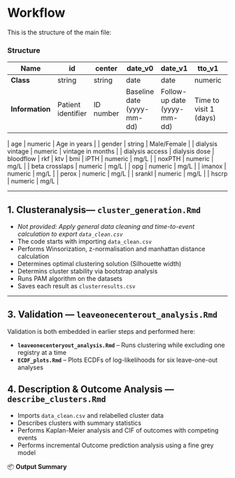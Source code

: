 # Workflow

This is the structure of the main file:

### Structure
| **Name** | **id** | **center** | **date_v0** | **date_v1** | **tto_v1** | **ltfu** | **transplant** | **death_v1** | **date_ltfu** | **date_transplant** | **date_death** | **tto_ltfu** | **tto_transplant** | **tto_death** |
|-----------|---------|-------------|--------------|--------------|-------------|------------|----------------|---------------|----------------|--------------------|----------------|----------------|--------------------|---------------|
| **Class** | string | string | date | date | numeric | logical | logical | logical | date | date | date | numeric | numeric | numeric |
| **Information** | Patient identifier | ID number | Baseline date (yyyy-mm-dd) | Follow-up date (yyyy-mm-dd) | Time to visit 1 (days) | Lost to follow-up (TRUE/FALSE) | Transplant (TRUE/FALSE) | Death at visit 1 (TRUE/FALSE) | Date of LTFU | Date of transplant | Date of death | Time to LTFU (days) | Time to transplant (days) | Time to death (days) |




| age | numeric | Age in years |
| gender | string | Male/Female |
| dialysis vintage  | numeric | vintage in months |
| dialysis access
| dialysis dose 
| bloodflow
| rkf
| ktv
| bmi
| iPTH | numeric | mg/L |
| noxPTH | numeric | mg/L |
| beta crosslaps | numeric | mg/L |
| opg | numeric | mg/L |
| imanox | numeric | mg/L |
| perox | numeric | mg/L |
| srankl | numeric | mg/L |
| hscrp | numeric | mg/L |
                     
---

## 1. Clusteranalysis— `cluster_generation.Rmd`
- *Not provided: Apply general data cleaning and time-to-event calculation to export `data_clean.csv`*
- The code starts with importing `data_clean.csv`
- Performs Winsorization, z-normalisation and manhattan distance calculation
- Determines optimal clustering solution (Silhouette width)
- Determins cluster stability via bootstrap analysis
- Runs PAM algorithm on the datasets  
- Saves each result as `clusterresults.csv`

---
## 3. Validation — `leaveonecenterout_analysis.Rmd`
Validation is both embedded in earlier steps and performed here:
- **`leaveonecenteryout_analysis.Rmd`** – Runs clustering while excluding one registry at a time  
- **`ECDF_plots.Rmd`** – Plots ECDFs of log-likelihoods for six leave-one-out analyses


## 4. Description & Outcome Analysis — `describe_clusters.Rmd`
- Imports `data_clean.csv` and relabelled cluster data  
- Describes clusters with summary statistics  
- Performs Kaplan-Meier analysis and CIF of outcomes with competing events
- Performs incremental Outcome prediction analysis using a fine grey model


📦 **Output Summary**

